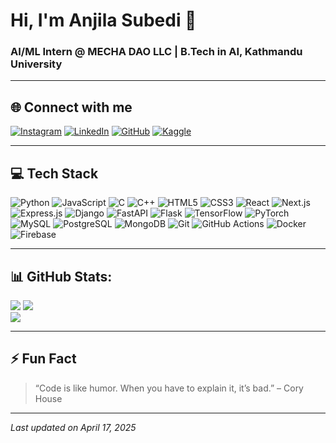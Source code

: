 <!-- Banner Image -->
# Hi, I'm Anjila Subedi 👋

### AI/ML Intern @ MECHA DAO LLC | B.Tech in AI, Kathmandu University

---

## 🌐 Connect with me

[![Instagram](https://img.shields.io/badge/Instagram-%23E4405F.svg?logo=Instagram&logoColor=white)](https://www.instagram.com/papermoon98/) 
[![LinkedIn](https://img.shields.io/badge/LinkedIn-%230077B5.svg?logo=linkedin&logoColor=white)](https://www.linkedin.com/in/anjila-subedi-067a6a1a0/) 
[![GitHub](https://img.shields.io/badge/GitHub-%23121011.svg?logo=github&logoColor=white)](https://github.com/Anjila-26) 
[![Kaggle](https://img.shields.io/badge/Kaggle-%23007ACC.svg?logo=kaggle&logoColor=white)](https://www.kaggle.com/anjilasubedi)

---

## 💻 Tech Stack

![Python](https://img.shields.io/badge/python-3670A0?style=for-the-badge&logo=python&logoColor=ffdd54) 
![JavaScript](https://img.shields.io/badge/javascript-%23323330.svg?style=for-the-badge&logo=javascript&logoColor=%23F7DF1E) 
![C](https://img.shields.io/badge/c-%2300599C.svg?style=for-the-badge&logo=c&logoColor=white) 
![C++](https://img.shields.io/badge/c++-%2300599C.svg?style=for-the-badge&logo=c%2B%2B&logoColor=white) 
![HTML5](https://img.shields.io/badge/html5-%23E34F26.svg?style=for-the-badge&logo=html5&logoColor=white) 
![CSS3](https://img.shields.io/badge/css3-%231572B6.svg?style=for-the-badge&logo=css3&logoColor=white) 
![React](https://img.shields.io/badge/react-%2320232a.svg?style=for-the-badge&logo=react&logoColor=%2361DAFB) 
![Next.js](https://img.shields.io/badge/next.js-339933?style=for-the-badge&logo=node.js&logoColor=white) 
![Express.js](https://img.shields.io/badge/express.js-%23404d59.svg?style=for-the-badge&logo=express&logoColor=%2361DAFB) 
![Django](https://img.shields.io/badge/django-%23092E20.svg?style=for-the-badge&logo=django&logoColor=white) 
![FastAPI](https://img.shields.io/badge/FastAPI-005571?style=for-the-badge&logo=fastapi) 
![Flask](https://img.shields.io/badge/flask-%23000.svg?style=for-the-badge&logo=flask&logoColor=white) 
![TensorFlow](https://img.shields.io/badge/TensorFlow-%23FF6F00.svg?style=for-the-badge&logo=TensorFlow&logoColor=white) 
![PyTorch](https://img.shields.io/badge/PyTorch-%23EE4C2C.svg?style=for-the-badge&logo=PyTorch&logoColor=white) 
![MySQL](https://img.shields.io/badge/mysql-4479A1.svg?style=for-the-badge&logo=mysql&logoColor=white) 
![PostgreSQL](https://img.shields.io/badge/postgres-%23316192.svg?style=for-the-badge&logo=postgresql&logoColor=white) 
![MongoDB](https://img.shields.io/badge/MongoDB-%234ea94b.svg?style=for-the-badge&logo=mongodb&logoColor=white) 
![Git](https://img.shields.io/badge/git-%23F05033.svg?style=for-the-badge&logo=git&logoColor=white) 
![GitHub Actions](https://img.shields.io/badge/github%20actions-%232671E5.svg?style=for-the-badge&logo=githubactions&logoColor=white) 
![Docker](https://img.shields.io/badge/docker-%230db7ed.svg?style=for-the-badge&logo=docker&logoColor=white) 
![Firebase](https://img.shields.io/badge/firebase-%23039BE5.svg?style=for-the-badge&logo=firebase) 

---

## 📊 GitHub Stats:
![](https://github-readme-stats.vercel.app/api?username=Anjila-26&theme=dark&hide_border=false&include_all_commits=false&count_private=false)
![](https://nirzak-streak-stats.vercel.app/?user=Anjila-26&theme=dark&hide_border=false)<br/>
![](https://github-readme-stats.vercel.app/api/top-langs/?username=Anjila-26&theme=dark&hide_border=false&include_all_commits=false&count_private=false&layout=compact)

---

## ⚡ Fun Fact

> “Code is like humor. When you have to explain it, it’s bad.” – Cory House

---

*Last updated on April 17, 2025*

